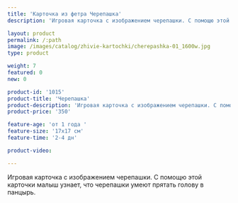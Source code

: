 ```yaml
---
title: 'Карточка из фетра Черепашка'
description: 'Игровая карточка с изображением черепашки. С помощю этой карточки малыш узнает, что черепашки умеют прятать голову в панцырь.'

layout: product
permalink: /:path
image: /images/catalog/zhivie-kartochki/cherepashka-01_1600w.jpg
type: product

weight: 7
featured: 0
new: 0

product-id: '1015'
product-title: 'Черепашка'
product-description: 'Игровая карточка с изображением черепашки. С помощю этой карточки малыш узнает, что черепашки умеют прятать голову в панцырь.'
product-price: '350'

feature-age: 'от 1 года '
feature-size: '17х17 см'
feature-time: '2-4 дн'

product-video: 

---
```

Игровая карточка с изображением черепашки. С помощю этой карточки малыш узнает, что черепашки умеют прятать голову в панцырь.